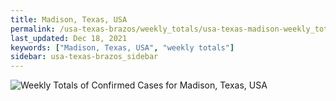 ```yaml
---
title: Madison, Texas, USA
permalink: /usa-texas-brazos/weekly_totals/usa-texas-madison-weekly_totals.html
last_updated: Dec 18, 2021
keywords: ["Madison, Texas, USA", "weekly totals"]
sidebar: usa-texas-brazos_sidebar
---
```


![Weekly Totals of Confirmed Cases for Madison, Texas, USA](/covid_tracker/images/graphs/usa-texas-madison-weekly_totals_graph.png)
